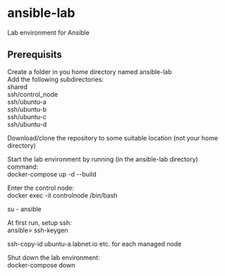 # ansible-lab
Lab environment for Ansible


## Prerequisits
Create a folder in you home directory named ansible-lab  
Add the following subdirectories:  
shared  
ssh/control_node  
ssh/ubuntu-a  
ssh/ubuntu-b  
ssh/ubuntu-c  
ssh/ubuntu-d  

Download/clone the repository to some suitable location (not your home directory)  

Start the lab environment by running (in the ansible-lab directory) command:  
docker-compose up -d --build  

Enter the control node:   
docker exec -it controlnode /bin/bash

su - ansible  

At first run, setup ssh:  
ansible> ssh-keygen  

ssh-copy-id ubuntu-a.labnet.io etc. for each managed node  

Shut down the lab environment:  
docker-compose down  